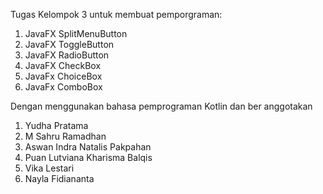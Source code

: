 Tugas Kelompok 3 untuk membuat pemporgraman:
1. JavaFX SplitMenuButton
2. JavaFX ToggleButton
3. JavaFX RadioButton
4. JavaFX CheckBox
5. JavaFx ChoiceBox
6. JavaFx ComboBox

Dengan menggunakan bahasa pemprograman Kotlin
dan ber anggotakan
1. Yudha Pratama
2. M Sahru Ramadhan
3. Aswan Indra Natalis Pakpahan
4. Puan Lutviana Kharisma Balqis
5. Vika Lestari
6. Nayla Fidiananta
